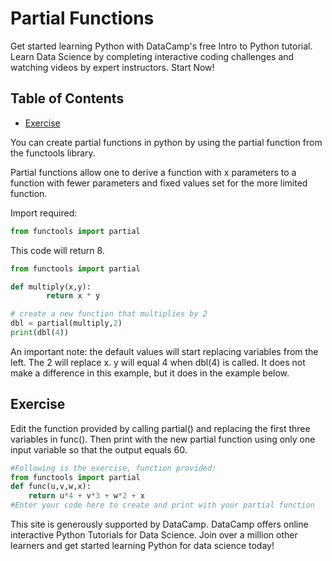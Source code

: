 # Partial Functions

Get started learning Python with DataCamp's free Intro to Python tutorial.
Learn Data Science by completing interactive coding challenges and watching videos by expert instructors.
Start Now!

## Table of Contents

<!-- START doctoc generated TOC please keep comment here to allow auto update -->
<!-- DON'T EDIT THIS SECTION, INSTEAD RE-RUN doctoc TO UPDATE -->

- [Exercise](#exercise)

<!-- END doctoc generated TOC please keep comment here to allow auto update -->

You can create partial functions in python by using the partial function from the functools library.

Partial functions allow one to derive a function with x parameters to a function with fewer parameters
and fixed values set for the more limited function.

Import required:

```python
from functools import partial
```

This code will return 8.

```python
from functools import partial

def multiply(x,y):
        return x * y

# create a new function that multiplies by 2
dbl = partial(multiply,2)
print(dbl(4))
```

An important note: the default values will start replacing variables from the left.
The 2 will replace x. y will equal 4 when dbl(4) is called.
It does not make a difference in this example, but it does in the example below.

## Exercise

Edit the function provided by calling partial() and replacing the first three variables in func().
Then print with the new partial function
using only one input variable so that the output equals 60.

```python
#Following is the exercise, function provided:
from functools import partial
def func(u,v,w,x):
    return u*4 + v*3 + w*2 + x
#Enter your code here to create and print with your partial function
```

This site is generously supported by DataCamp.
DataCamp offers online interactive Python Tutorials for Data Science.
Join over a million other learners and get started learning Python for data science today!
